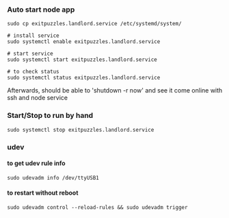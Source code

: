 ### Auto start node app
```
sudo cp exitpuzzles.landlord.service /etc/systemd/system/

# install service
sudo systemctl enable exitpuzzles.landlord.service

# start service
sudo systemctl start exitpuzzles.landlord.service

# to check status
sudo systemctl status exitpuzzles.landlord.service

```

Afterwards, should be able to 'shutdown -r now' and see it come online with ssh and node service

### Start/Stop to run by hand
```
sudo systemctl stop exitpuzzles.landlord.service
```

### udev
#### to get udev rule info 
```sudo udevadm info /dev/ttyUSB1```

#### to restart without reboot
```sudo udevadm control --reload-rules && sudo udevadm trigger```


